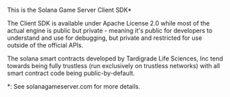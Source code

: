 This is the Solana Game Server Client SDK*

The Client SDK is available under Apache License 2.0 while most of the actual engine
is public but private - meaning it's public for developers to understand and use for
debugging, but private and restricted for use outside of the official APIs.

The solana smart contracts developed by Tardigrade Life Sciences, Inc tend towards
being fully trustless (run exclusively on trustless networks) with all smart contract
code being public-by-default.

*: See solanagameserver.com for more details. 
